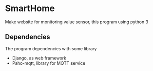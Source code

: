 # SmartHome
Make website for monitoring value sensor, this program using python 3

## Dependencies
The program dependencies with some library 
* Django, as web framework
* Paho-mqtt, library for MQTT service

